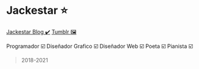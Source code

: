 # Jackestar :star:

[Jackestar Blog :heavy_check_mark:](jackestar.netlify.app)
[Tumblr :framed_picture:](jackestar.tumblr.com)

Programador :ballot_box_with_check:
Diseñador Grafico :ballot_box_with_check:
Diseñador Web :ballot_box_with_check:
Poeta :ballot_box_with_check:
Pianista :ballot_box_with_check:

> 2018-2021

